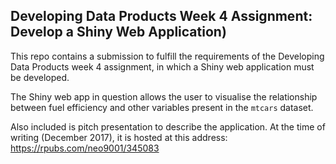 ## Developing Data Products Week 4 Assignment: Develop a Shiny Web Application)

This repo contains a submission to fulfill the requirements of the Developing Data Products week 4 assignment, in which a Shiny web application must be developed.

The Shiny web app in question allows the user to visualise the relationship between fuel efficiency and other variables present in the `mtcars` dataset.

Also included is pitch presentation to describe the application. At the time of writing (December 2017), it is hosted at this address: https://rpubs.com/neo9001/345083